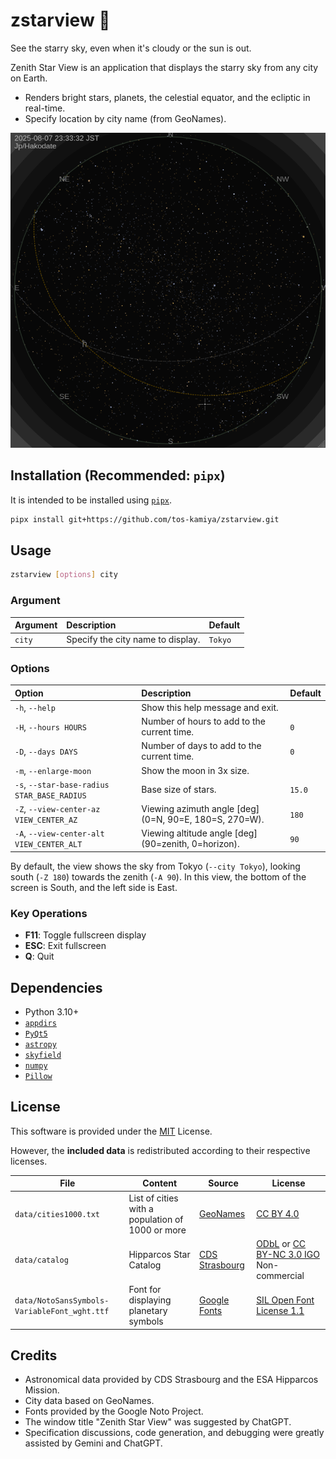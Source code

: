 # zstarview 🌌

See the starry sky, even when it's cloudy or the sun is out.

Zenith Star View is an application that displays the starry sky from any city on Earth.

- Renders bright stars, planets, the celestial equator, and the ecliptic in real-time.
- Specify location by city name (from GeoNames).

![](docs/images/screenshot1.png)

## Installation (Recommended: `pipx`)

It is intended to be installed using [`pipx`](https://pypa.github.io/pipx/).

```bash
pipx install git+https://github.com/tos-kamiya/zstarview.git
```

## Usage

```bash
zstarview [options] city
```

### Argument

| Argument | Description | Default |
|:---|:---|:---|
| `city` | Specify the city name to display. | `Tokyo` |

### Options

| Option | Description | Default |
|:---|:---|:---|
| `-h`, `--help` | Show this help message and exit. | |
| `-H`, `--hours HOURS` | Number of hours to add to the current time. | `0` |
| `-D`, `--days DAYS` | Number of days to add to the current time. | `0` |
| `-m`, `--enlarge-moon` | Show the moon in 3x size. | |
| `-s`, `--star-base-radius STAR_BASE_RADIUS` | Base size of stars. | `15.0` |
| `-Z`, `--view-center-az VIEW_CENTER_AZ` | Viewing azimuth angle [deg] (0=N, 90=E, 180=S, 270=W). | `180` |
| `-A`, `--view-center-alt VIEW_CENTER_ALT` | Viewing altitude angle [deg] (90=zenith, 0=horizon). | `90` |

By default, the view shows the sky from Tokyo (`--city Tokyo`), looking south (`-Z 180`) towards the zenith (`-A 90`). In this view, the bottom of the screen is South, and the left side is East.

### Key Operations

*   **F11**: Toggle fullscreen display
*   **ESC**: Exit fullscreen
*   **Q**: Quit

## Dependencies

*   Python 3.10+
*   [`appdirs`](https://pypi.org/project/appdirs/)
*   [`PyQt5`](https://pypi.org/project/PyQt5/)
*   [`astropy`](https://pypi.org/project/astropy/)
*   [`skyfield`](https://pypi.org/project/skyfield/)
*   [`numpy`](https://pypi.org/project/numpy/)
*   [`Pillow`](https://pypi.org/project/Pillow/)

## License

This software is provided under the [MIT](LICENSE.txt) License.

However, the **included data** is redistributed according to their respective licenses.

| File | Content | Source | License |
|---|---|---|---|
| `data/cities1000.txt` | List of cities with a population of 1000 or more | [GeoNames](https://download.geonames.org/export/dump/) | [CC BY 4.0](https://creativecommons.org/licenses/by/4.0/) |
| `data/catalog` | Hipparcos Star Catalog | [CDS Strasbourg](https://cdsarc.cds.unistra.fr/viz-bin/cat/V/50) | [ODbL](https://www.data.gouv.fr/licences) or [CC BY-NC 3.0 IGO](https://creativecommons.org/licenses/by-nc/3.0/igo/) Non-commercial |
| `data/NotoSansSymbols-VariableFont_wght.ttf` | Font for displaying planetary symbols | [Google Fonts](https://fonts.google.com/noto/specimen/Noto+Sans+Symbols) | [SIL Open Font License 1.1](https://openfontlicense.org) |

## Credits

*   Astronomical data provided by CDS Strasbourg and the ESA Hipparcos Mission.
*   City data based on GeoNames.
*   Fonts provided by the Google Noto Project.
*   The window title "Zenith Star View" was suggested by ChatGPT.
*   Specification discussions, code generation, and debugging were greatly assisted by Gemini and ChatGPT.
